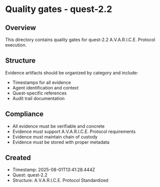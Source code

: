 # Quality gates - quest-2.2

## Overview
This directory contains quality gates for quest-2.2 A.V.A.R.I.C.E. Protocol execution.

## Structure
Evidence artifacts should be organized by category and include:
- Timestamps for all evidence
- Agent identification and context
- Quest-specific references
- Audit trail documentation

## Compliance
- All evidence must be verifiable and concrete
- Evidence must support A.V.A.R.I.C.E. Protocol requirements
- Evidence must maintain chain of custody
- Evidence must be stored with proper metadata

## Created
- Timestamp: 2025-08-01T13:41:28.444Z
- Quest: quest-2.2
- Structure: A.V.A.R.I.C.E. Protocol Standardized
